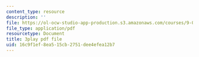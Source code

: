 ```yaml
---
content_type: resource
description: ''
file: https://ol-ocw-studio-app-production.s3.amazonaws.com/courses/9-00sc-introduction-to-psychology-fall-2011/16c9f1ef8ea515cb2751dee4efea12b7_Qw4SkvZ03cc.pdf
file_type: application/pdf
resourcetype: Document
title: 3play pdf file
uid: 16c9f1ef-8ea5-15cb-2751-dee4efea12b7
---
```

